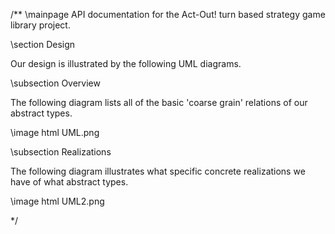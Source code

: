 
/**
\mainpage API documentation for the Act-Out! turn based strategy game library project.

\section Design

Our design is illustrated by the following UML diagrams.

\subsection Overview

The following diagram lists all of the basic 'coarse grain' relations of our
abstract types.

\image html UML.png

\subsection Realizations

The following diagram illustrates what specific concrete realizations we 
have of what abstract types.

\image html UML2.png

*/
